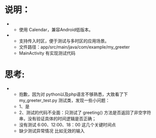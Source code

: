 # 说明：
 * - 使用 Calendar，兼容Android低版本。
 * - 支持传入时区，便于测试与多时区的应用场景。
   - 文件路径：app/src/main/java/com/example/my_greeter
   - MainActivity 有实现测试代码 

# 思考:
 * - 抱歉，因为对 python以及php语言不够熟悉，大致看了下 my_greeter_test.py 测试类，发现一些小问题：
   - 1、是
   - 2、测试的代码不全面：只测试了 greeting() 方法是否返回了非空字符串，没有验证具体的时间逻辑是否正确；
   -    没有测试 6:00、12:00、18：00 这几个关键时间点
   -    缺少测试异常情况 比如无效的输入
